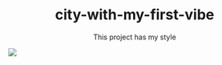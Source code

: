 <!-- 
Firstly I create a div for write the header
-->
<div name="heard" align="center">
  <h1>city-with-my-first-vibe</h1>
  <p>This project has my style</p>
</div>

<!--
  Secondly I create a img for images of the project
-->
<img
  src="https://github.com/DoutorSolo/city-with-my-first-vibe/blob/main/my%20city2.png"
/>
